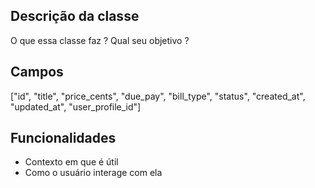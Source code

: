 ## Descrição da classe

O que essa classe faz ?
Qual seu objetivo ?

## Campos
["id", "title", "price_cents", "due_pay", "bill_type", "status", "created_at", "updated_at", "user_profile_id"]

## Funcionalidades

* Contexto em que é útil
* Como o usuário interage com ela
